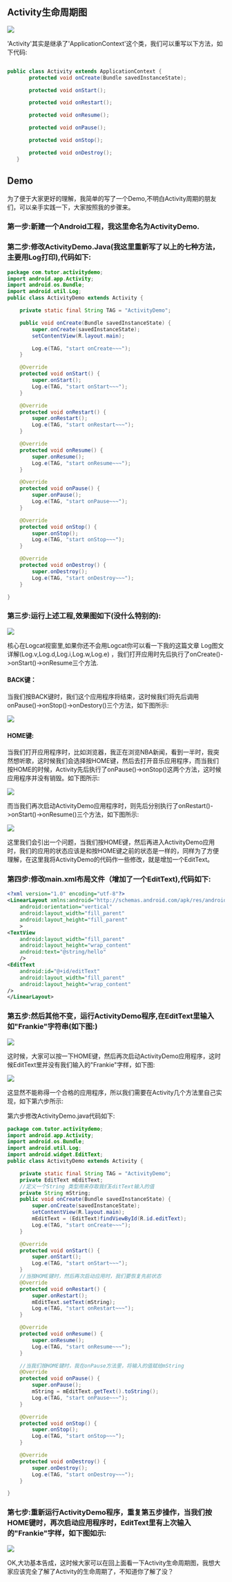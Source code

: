 ## Activity生命周期图


![](assets/003/20170801-d327600f.png)  

'Activity'其实是继承了'ApplicationContext'这个类，我们可以重写以下方法，如下代码:

``` java

public class Activity extends ApplicationContext {  
       protected void onCreate(Bundle savedInstanceState);  

       protected void onStart();     

       protected void onRestart();  

       protected void onResume();  

       protected void onPause();  

       protected void onStop();  

       protected void onDestroy();  
   }

```
## Demo
为了便于大家更好的理解，我简单的写了一个Demo,不明白Activity周期的朋友们，可以亲手实践一下，大家按照我的步骤来。

### 第一步:新建一个Android工程，我这里命名为ActivityDemo.

### 第二步:修改ActivityDemo.Java(我这里重新写了以上的七种方法，主要用Log打印),代码如下:

```java
package com.tutor.activitydemo;  
import android.app.Activity;  
import android.os.Bundle;  
import android.util.Log;  
public class ActivityDemo extends Activity {  

    private static final String TAG = "ActivityDemo";  

    public void onCreate(Bundle savedInstanceState) {  
        super.onCreate(savedInstanceState);  
        setContentView(R.layout.main);  

        Log.e(TAG, "start onCreate~~~");  
    }  

    @Override  
    protected void onStart() {  
        super.onStart();  
        Log.e(TAG, "start onStart~~~");  
    }  

    @Override  
    protected void onRestart() {  
        super.onRestart();  
        Log.e(TAG, "start onRestart~~~");  
    }  

    @Override  
    protected void onResume() {  
        super.onResume();  
        Log.e(TAG, "start onResume~~~");  
    }  

    @Override  
    protected void onPause() {  
        super.onPause();  
        Log.e(TAG, "start onPause~~~");  
    }  

    @Override  
    protected void onStop() {  
        super.onStop();  
        Log.e(TAG, "start onStop~~~");  
    }  

    @Override  
    protected void onDestroy() {  
        super.onDestroy();  
        Log.e(TAG, "start onDestroy~~~");  
    }  

}  
```

### 第三步:运行上述工程,效果图如下(没什么特别的):

![](assets/003/20170801-4fa81311.png)  


核心在Logcat视窗里,如果你还不会用Logcat你可以看一下我的这篇文章 Log图文详解(Log.v,Log.d,Log.i,Log.w,Log.e) ，我们打开应用时先后执行了onCreate()->onStart()->onResume三个方法.


#### BACK键：

当我们按BACK键时，我们这个应用程序将结束，这时候我们将先后调用onPause()->onStop()->onDestory()三个方法，如下图所示:

![](assets/003/20170801-e889eadb.png)  


#### HOME键:

当我们打开应用程序时，比如浏览器，我正在浏览NBA新闻，看到一半时，我突然想听歌，这时候我们会选择按HOME键，然后去打开音乐应用程序，而当我们按HOME的时候，Activity先后执行了onPause()->onStop()这两个方法，这时候应用程序并没有销毁。如下图所示:

![](assets/003/20170801-2d01fc92.png)  



而当我们再次启动ActivityDemo应用程序时，则先后分别执行了onRestart()->onStart()->onResume()三个方法，如下图所示:

![](assets/003/20170801-39a5ac7c.png)  



这里我们会引出一个问题，当我们按HOME键，然后再进入ActivityDemo应用时，我们的应用的状态应该是和按HOME键之前的状态是一样的，同样为了方便理解，在这里我将ActivityDemo的代码作一些修改，就是增加一个EditText。


### 第四步:修改main.xml布局文件（增加了一个EditText),代码如下:

```xml
<?xml version="1.0" encoding="utf-8"?>  
<LinearLayout xmlns:android="http://schemas.android.com/apk/res/android"  
    android:orientation="vertical"  
    android:layout_width="fill_parent"  
    android:layout_height="fill_parent"  
    >  
<TextView    
    android:layout_width="fill_parent"   
    android:layout_height="wrap_content"   
    android:text="@string/hello"  
    />  
<EditText  
    android:id="@+id/editText"  
    android:layout_width="fill_parent"  
    android:layout_height="wrap_content"  
/>  
</LinearLayout>  
```

### 第五步:然后其他不变，运行ActivityDemo程序,在EditText里输入如"Frankie"字符串(如下图:)

![](assets/003/20170801-b5c38f5b.png)  


这时候，大家可以按一下HOME键，然后再次启动ActivityDemo应用程序，这时候EditText里并没有我们输入的"Frankie"字样，如下图:

![](assets/003/20170801-0f3f20ba.png)  


这显然不能称得一个合格的应用程序，所以我们需要在Activity几个方法里自己实现，如下第六步所示:

第六步修改ActivityDemo.java代码如下:

```java
package com.tutor.activitydemo;  
import android.app.Activity;  
import android.os.Bundle;  
import android.util.Log;  
import android.widget.EditText;  
public class ActivityDemo extends Activity {  

    private static final String TAG = "ActivityDemo";  
    private EditText mEditText;  
    //定义一个String 类型用来存取我们EditText输入的值  
    private String mString;  
    public void onCreate(Bundle savedInstanceState) {  
        super.onCreate(savedInstanceState);  
        setContentView(R.layout.main);  
        mEditText = (EditText)findViewById(R.id.editText);  
        Log.e(TAG, "start onCreate~~~");  
    }  

    @Override  
    protected void onStart() {  
        super.onStart();  
        Log.e(TAG, "start onStart~~~");  
    }  
    //当按HOME键时，然后再次启动应用时，我们要恢复先前状态  
    @Override  
    protected void onRestart() {  
        super.onRestart();  
        mEditText.setText(mString);  
        Log.e(TAG, "start onRestart~~~");  
    }  

    @Override  
    protected void onResume() {  
        super.onResume();  
        Log.e(TAG, "start onResume~~~");  
    }  

    //当我们按HOME键时，我在onPause方法里，将输入的值赋给mString  
    @Override  
    protected void onPause() {  
        super.onPause();  
        mString = mEditText.getText().toString();  
        Log.e(TAG, "start onPause~~~");  
    }  

    @Override  
    protected void onStop() {  
        super.onStop();  
        Log.e(TAG, "start onStop~~~");  
    }  

    @Override  
    protected void onDestroy() {  
        super.onDestroy();  
        Log.e(TAG, "start onDestroy~~~");  
    }  

}
```

### 第七步:重新运行ActivityDemo程序，重复第五步操作，当我们按HOME键时，再次启动应用程序时，EditText里有上次输入的"Frankie"字样，如下图如示:

![](assets/003/20170801-92c66200.png)  


OK,大功基本告成，这时候大家可以在回上面看一下Activity生命周期图，我想大家应该完全了解了Activity的生命周期了，不知道你了解了没？

